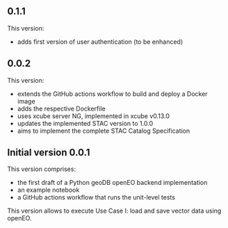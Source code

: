 ## 0.1.1

This version:
- adds first version of user authentication
  (to be enhanced)

## 0.0.2

This version:
- extends the GitHub actions workflow to build and deploy a Docker image
- adds the respective Dockerfile
- uses xcube server NG, implemented in xcube v0.13.0
- updates the implemented STAC version to 1.0.0
- aims to implement the complete STAC Catalog Specification

## Initial version 0.0.1

This version comprises:

- the first draft of a Python geoDB openEO backend implementation
- an example notebook
- a GitHub actions workflow that runs the unit-level tests

This version allows to execute Use Case I: load and save vector data using 
openEO.